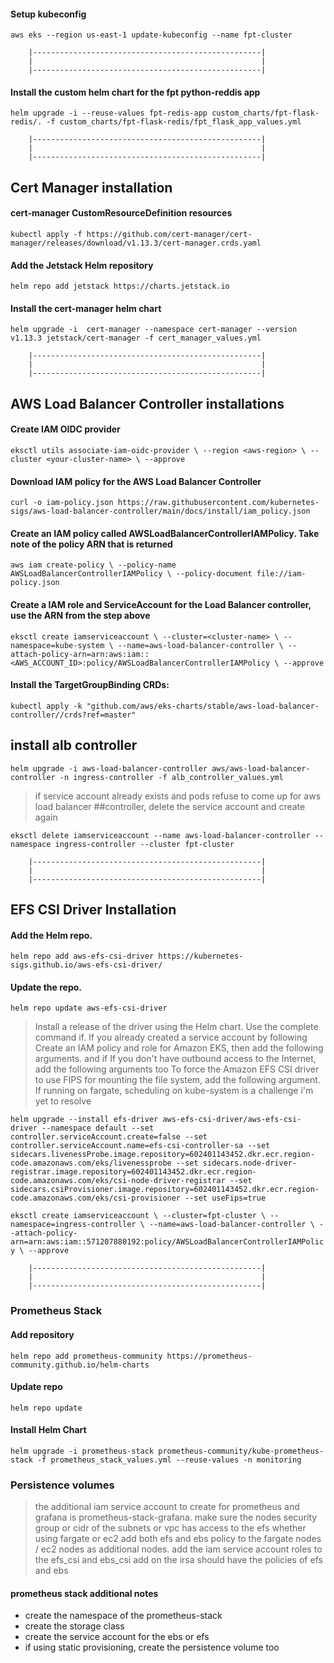 #### Setup kubeconfig
`aws eks --region us-east-1 update-kubeconfig --name fpt-cluster`

        |---------------------------------------------------|
        |                                                   |
        |---------------------------------------------------|

#### Install the custom helm chart for the fpt python-reddis app
`helm upgrade -i --reuse-values fpt-redis-app custom_charts/fpt-flask-redis/. -f custom_charts/fpt-flask-redis/fpt_flask_app_values.yml`

        |---------------------------------------------------|
        |                                                   |
        |---------------------------------------------------|

## Cert Manager installation

#### cert-manager CustomResourceDefinition resources
`kubectl apply -f https://github.com/cert-manager/cert-manager/releases/download/v1.13.3/cert-manager.crds.yaml`

#### Add the Jetstack Helm repository
`helm repo add jetstack https://charts.jetstack.io`

#### Install the cert-manager helm chart
`helm upgrade -i  cert-manager --namespace cert-manager --version v1.13.3 jetstack/cert-manager -f cert_manager_values.yml`

        |---------------------------------------------------|
        |                                                   |
        |---------------------------------------------------|


## AWS Load Balancer Controller installations

#### Create IAM OIDC provider
`eksctl utils associate-iam-oidc-provider \
    --region <aws-region> \
    --cluster <your-cluster-name> \
    --approve`

#### Download IAM policy for the AWS Load Balancer Controller
`curl -o iam-policy.json https://raw.githubusercontent.com/kubernetes-sigs/aws-load-balancer-controller/main/docs/install/iam_policy.json`

#### Create an IAM policy called AWSLoadBalancerControllerIAMPolicy. Take note of the policy ARN that is returned
`aws iam create-policy \
    --policy-name AWSLoadBalancerControllerIAMPolicy \
    --policy-document file://iam-policy.json`

#### Create a IAM role and ServiceAccount for the Load Balancer controller, use the ARN from the step above
`eksctl create iamserviceaccount \
--cluster=<cluster-name> \
--namespace=kube-system \
--name=aws-load-balancer-controller \
--attach-policy-arn=arn:aws:iam::<AWS_ACCOUNT_ID>:policy/AWSLoadBalancerControllerIAMPolicy \
--approve`

#### Install the TargetGroupBinding CRDs:
`kubectl apply -k "github.com/aws/eks-charts/stable/aws-load-balancer-controller//crds?ref=master"`

## install alb controller
`helm upgrade -i aws-load-balancer-controller aws/aws-load-balancer-controller -n ingress-controller -f alb_controller_values.yml`

> if service account already exists and pods refuse to come up for aws load balancer ##controller, delete the service account and create again

`eksctl delete iamserviceaccount --name aws-load-balancer-controller --namespace ingress-controller --cluster fpt-cluster`


        |---------------------------------------------------|
        |                                                   |
        |---------------------------------------------------|

## EFS CSI Driver Installation

#### Add the Helm repo.
`helm repo add aws-efs-csi-driver https://kubernetes-sigs.github.io/aws-efs-csi-driver/`

#### Update the repo.
`helm repo update aws-efs-csi-driver`

> Install a release of the driver using the Helm chart. Use the complete command if. If you already created a service account by following Create an IAM policy and role for Amazon EKS, then add the following arguments. and if If you don't have outbound access to the Internet, add the following arguments too To force the Amazon EFS CSI driver to use FIPS for mounting the file system, add the following argument. If running on fargate, scheduling on kube-system is a challenge i'm yet to resolve

`helm upgrade --install efs-driver aws-efs-csi-driver/aws-efs-csi-driver --namespace default --set controller.serviceAccount.create=false --set controller.serviceAccount.name=efs-csi-controller-sa --set sidecars.livenessProbe.image.repository=602401143452.dkr.ecr.region-code.amazonaws.com/eks/livenessprobe --set sidecars.node-driver-registrar.image.repository=602401143452.dkr.ecr.region-code.amazonaws.com/eks/csi-node-driver-registrar --set sidecars.csiProvisioner.image.repository=602401143452.dkr.ecr.region-code.amazonaws.com/eks/csi-provisioner --set useFips=true`


`eksctl create iamserviceaccount \
--cluster=fpt-cluster \
--namespace=ingress-controller \
--name=aws-load-balancer-controller \
--attach-policy-arn=arn:aws:iam::571207880192:policy/AWSLoadBalancerControllerIAMPolicy \
--approve`




        |---------------------------------------------------|
        |                                                   |
        |---------------------------------------------------|

### Prometheus Stack

#### Add repository
`helm repo add prometheus-community https://prometheus-community.github.io/helm-charts`

#### Update repo
`helm repo update`

#### Install Helm Chart
`helm upgrade -i prometheus-stack prometheus-community/kube-prometheus-stack -f prometheus_stack_values.yml --reuse-values -n monitoring`

### Persistence volumes
> the additional iam service account to create for prometheus and grafana is prometheus-stack-grafana. make sure the nodes security group or cidr of the subnets or vpc has access to the efs whether using fargate or ec2 add both efs and ebs policy to the fargate nodes / ec2 nodes as additional nodes. add the iam service account roles to the efs_csi and ebs_csi add on the irsa should have the policies  of efs and ebs

#### prometheus stack additional notes
- create the namespace of the prometheus-stack
- create the storage class
- create the service account for the ebs or efs
- if using static provisioning, create the persistence volume too